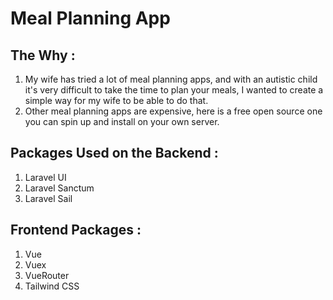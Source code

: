 # Meal Planning App
## The Why :
1. My wife has tried a lot of meal planning apps, and with an autistic child it's very difficult to take the time to plan your meals, I wanted to create a simple way for my wife to be able to do that.
2. Other meal planning apps are expensive, here is a free open source one you can spin up and install on your own server.

## Packages Used on the Backend :
1. Laravel UI
2. Laravel Sanctum 
3. Laravel Sail

## Frontend Packages :
1. Vue
2. Vuex
3. VueRouter
4. Tailwind CSS